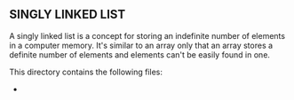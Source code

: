 ## SINGLY LINKED LIST

A singly linked list is a concept for storing an indefinite number of elements in a computer memory. It's similar to an array only that an array stores a definite number of elements and elements can't be easily found in one. 

This directory contains the following files:

*
